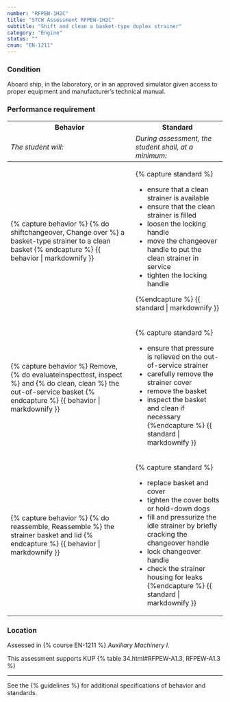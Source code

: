 ```yaml
---
number: "RFPEW-1H2C"
title: "STCW Assessment RFPEW-1H2C"
subtitle: "Shift and clean a basket-type duplex strainer"
category: "Engine"
status: ""
cnum: "EN-1211"
---
```

### Condition

Aboard ship, in the laboratory, or in an approved simulator given access to proper equipment and manufacturer’s technical manual.

### Performance requirement 

<table width='100%' class='Guidelines'>
 <thead>
 <tr>
     <th class='thirty'>Behavior</th>
     <th class='seventy'>Standard</th>
 </tr>
 <tr>
     <td><em>The student will:</em></td>
     <td><em>During assessment, the student shall, at a minimum:</em></td>
 </tr>
 </thead>
 <tbody>
 

<tr><td>

{% capture behavior %}
{% do shiftchangeover, Change over %} a basket-type strainer to a clean basket
{% endcapture %}
{{ behavior | markdownify }}

</td><td>

{% capture standard %}
* ensure that a clean strainer is available
* ensure that the clean strainer is filled
* loosen the locking handle
* move the changeover handle to put the clean strainer in service
* tighten the locking handle

{%endcapture %}
{{ standard | markdownify }}

</td></tr>



<tr><td>

{% capture behavior %}
Remove, {% do evaluateinspecttest, inspect %} and {% do clean, clean %} the out-of-service basket
{% endcapture %}
{{ behavior | markdownify }}

</td><td>

{% capture standard %}
* ensure that pressure is relieved on the out-of-service strainer
* carefully remove the strainer cover
* remove the basket
* inspect the basket and clean if necessary
{%endcapture %}
{{ standard | markdownify }}

</td></tr>



<tr><td>

{% capture behavior %}
{% do reassemble, Reassemble %} the strainer basket and lid
{% endcapture %}
{{ behavior | markdownify }}

</td><td>

{% capture standard %}
* replace basket and cover
* tighten the cover bolts or hold-down dogs
* fill and pressurize the idle strainer by briefly cracking the changeover handle
* lock changeover handle
* check the strainer housing for leaks
{%endcapture %}
{{ standard | markdownify }}

</td></tr>



 </tbody>
 </table>

### Location

Assessed in  {% course  EN-1211 %}  *Auxiliary Machinery I*.

This assessment supports KUP {% table 34.html#RFPEW-A1.3, RFPEW-A1.3 %}

***



See the {% guidelines %} for additional specifications of behavior and standards.